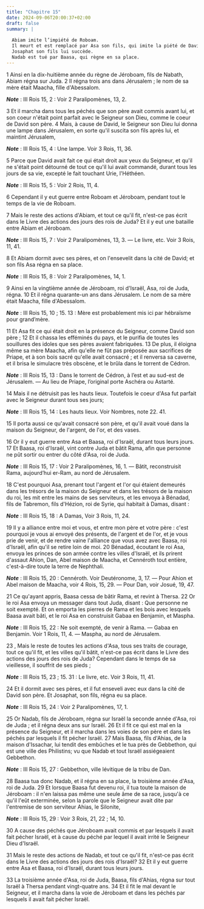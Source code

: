 ```yaml
---
title: "Chapitre 15"
date: 2024-09-06T20:00:37+02:00
draft: false
summary: |
  
  Abiam imite l’impiété de Roboam.
  Il meurt et est remplacé par Asa son fils, qui imite la piété de David.
  Josaphat son fils lui succède.
  Nadab est tué par Baasa, qui règne en sa place.
---
```



1 Ainsi en la dix-huitième année du règne de Jéroboam, fils de Nabath, Abiam régna sur Juda. 2 Il régna trois ans dans Jérusalem ; le nom de sa mère était Maacha, fille d'Abessalom.

***Note*** :  III Rois 15, 2 : Voir 2 Paralipomènes, 13, 2.

3 Et il marcha dans tous les péchés que son père avait commis avant lui, et son coeur n'était point parfait avec le Seigneur son Dieu, comme le coeur de David son père. 4 Mais, à cause de David, le Seigneur son Dieu lui donna une lampe dans Jérusalem, en sorte qu'il suscita son fils après lui, et maintint Jérusalem,

***Note*** :  III Rois 15, 4 : Une lampe. Voir 3 Rois, 11, 36.

5 Parce que David avait fait ce qui était droit aux yeux du Seigneur, et qu'il ne s'était point détourné de tout ce qu'il lui avait commandé, durant tous les jours de sa vie, excepté le fait touchant Urie, l'Héthéen.

***Note*** :  III Rois 15, 5 : Voir 2 Rois, 11, 4.

6 Cependant il y eut guerre entre Roboam et Jéroboam, pendant tout le temps de la vie de Roboam.


7 Mais le reste des actions d'Abiam, et tout ce qu'il fit, n'est-ce pas écrit dans le Livre des actions des jours des rois de Juda? Et il y eut une bataille entre Abiam et Jéroboam.

***Note*** :  III Rois 15, 7 : Voir 2 Paralipomènes, 13, 3. ― Le livre, etc. Voir 3 Rois, 11, 41.

8 Et Abiam dormit avec ses pères, et on l'ensevelit dans la cité de David; et son fils Asa régna en sa place.

***Note*** :  III Rois 15, 8 : Voir 2 Paralipomènes, 14, 1.


9 Ainsi en la vingtième année de Jéroboam, roi d'Israël, Asa, roi de Juda, régna. 10 Et il régna quarante-un ans dans Jérusalem. Le nom de sa mère était Maacha, fille d'Abessalom.

***Note*** :  III Rois 15, 10 ; 15. 13 : Mère est probablement mis ici par hébraïsme pour grand’mère.


11 Et Asa fit ce qui était droit en la présence du Seigneur, comme David son père ; 12 Et il chassa les efféminés du pays, et le purifia de toutes les souillures des idoles que ses pères avaient fabriquées. 13 De plus, il éloigna même sa mère Maacha, afin qu'elle ne fût pas préposée aux sacrifices de Priape, et à son bois sacré qu'elle avait consacré ; et il renversa sa caverne, et il brisa le simulacre très obscène, et le brûla dans le torrent de Cédron.

***Note*** :  III Rois 15, 13 : Dans le torrent de Cédron, à l’est et au sud-est de Jérusalem. ― Au lieu de Priape, l’original porte Aschéra ou Astarté.

14 Mais il ne détruisit pas les hauts lieux. Toutefois le coeur d'Asa fut parfait avec le Seigneur durant tous ses jours;

***Note*** :  III Rois 15, 14 : Les hauts lieux. Voir Nombres, note 22. 41.

15 Il porta aussi ce qu'avait consacré son père, et qu'il avait voué dans la maison du Seigneur, de l'argent, de l'or, et des vases.


16 Or il y eut guerre entre Asa et Baasa, roi d'Israël, durant tous leurs jours. 17 Et Baasa, roi d'Israël, vint contre Juda et bâtit Rama, afin que personne ne pût sortir ou entrer du côté d'Asa, roi de Juda.

***Note*** :  III Rois 15, 17 : Voir 2 Paralipomènes, 16, 1. ― Bâtit, reconstruisit Rama, aujourd’hui er-Ram, au nord de Jérusalem.

18 C'est pourquoi Asa, prenant tout l'argent et l'or qui étaient demeurés dans les trésors de la maison du Seigneur et dans les trésors de la maison du roi, les mit entre les mains de ses serviteurs, et les envoya à Bénadad, fils de Tabremon, fils d'Hézion, roi de Syrie, qui habitait à Damas, disant :

***Note*** :  III Rois 15, 18 : A Damas, Voir 3 Rois, 11, 24.

19 Il y a alliance entre moi et vous, et entre mon père et votre père : c'est pourquoi je vous ai envoyé des présents, de l'argent et de l'or, et je vous prie de venir, et de rendre vaine l'alliance que vous avez avec Baasa, roi d'Israël, afin qu'il se retire loin de moi. 20 Bénadad, écoutant le roi Asa, envoya les princes de son armée contre les villes d'Israël, et ils prirent d'assaut Ahion, Dan, Abel maison de Maacha, et Cennéroth tout entière, c'est-à-dire toute la terre de Nephthali.

***Note*** :  III Rois 15, 20 : Cennéroth. Voir Deutéronome, 3, 17. ― Pour Ahion et Abel maison de Maacha, voir 4 Rois, 15, 29. ― Pour Dan, voir Josué, 19, 47.

21 Ce qu'ayant appris, Baasa cessa de bâtir Rama, et revint à Thersa. 22 Or le roi Asa envoya un messager dans tout Juda, disant : Que personne ne soit exempté. Et on emporta les pierres de Rama et les bois avec lesquels Baasa avait bâti, et le roi Asa en construisit Gabaa en Benjamin, et Maspha.

***Note*** :  III Rois 15, 22 : Ne soit exempté, de venir à Rama. ― Gabaa en Benjamin. Voir 1 Rois, 11, 4. ― Maspha, au nord de Jérusalem.


23 , Mais le reste de toutes les actions d'Asa, tous ses traits de courage, tout ce qu'il fit, et les villes qu'il bâtit, n'est-ce pas écrit dans le Livre des actions des jours des rois de Juda? Cependant dans le temps de sa vieillesse, il souffrit de ses pieds ;

***Note*** :  III Rois 15, 23 ; 15. 31 : Le livre, etc. Voir 3 Rois, 11, 41.

24 Et il dormit avec ses pères, et il fut enseveli avec eux dans la cité de David son père. Et Josaphat, son fils, régna eu sa place.

***Note*** :  III Rois 15, 24 : Voir 2 Paralipomènes, 17, 1.


25 Or Nadab, fils de Jéroboam, régna sur Israël la seconde année d'Asa, roi de Juda ; et il régna deux ans sur Israël. 26 Et il fit ce qui est mal en la présence du Seigneur, et il marcha dans les voies de son père et dans les péchés par lesquels il fit pécher Israël. 27 Mais Baasa, fils d'Ahias, de la maison d'Issachar, lui tendit des embûches et le tua près de Gebbethon, qui est une ville des Philistins; vu que Nadab et tout Israël assiégeaient Gebbethon.

***Note*** :  III Rois 15, 27 : Gebbethon, ville lévitique de la tribu de Dan.

28 Baasa tua donc Nadab, et il régna en sa place, la troisième année d'Asa, roi de Juda. 29 Et lorsque Baasa fut devenu roi, il tua toute la maison de Jéroboam : il n'en laissa pas même une seule âme de sa race, jusqu'à ce qu'il l'eût exterminée, selon la parole que le Seigneur avait dite par l'entremise de son serviteur Ahias, le Silonite,

***Note*** :  III Rois 15, 29 : Voir 3 Rois, 21, 22 ; 14, 10.

30 A cause des péchés que Jéroboam avait commis et par lesquels il avait fait pécher Israël, et à cause du péché par lequel il avait irrité le Seigneur Dieu d'Israël.


31 Mais le reste des actions de Nadab, et tout ce qu'il fit, n'est-ce pas écrit dans le Livre des actions des jours des rois d'Israël? 32 Et il y eut guerre entre Asa et Baasa, roi d'Israël, durant tous leurs jours.


33 La troisième année d'Asa, roi de Juda, Baasa, fils d'Ahias, régna sur tout Israël à Thersa pendant vingt-quatre ans. 34 Et il fit le mal devant le Seigneur, et il marcha dans la voie de Jéroboam et dans les péchés par lesquels il avait fait pécher Israël.

